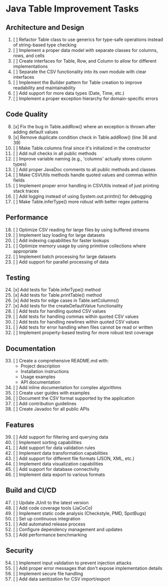 # Java Table Improvement Tasks

## Architecture and Design
1. [ ] Refactor Table class to use generics for type-safe operations instead of string-based type checking
2. [ ] Implement a proper data model with separate classes for columns, rows, and cells
3. [ ] Create interfaces for Table, Row, and Column to allow for different implementations
4. [ ] Separate the CSV functionality into its own module with clear interfaces
5. [ ] Implement the Builder pattern for Table creation to improve readability and maintainability
6. [ ] Add support for more data types (Date, Time, etc.)
7. [ ] Implement a proper exception hierarchy for domain-specific errors

## Code Quality
8. [x] Fix the bug in Table.addRow() where an exception is thrown after adding default values
9. [x] Remove duplicate condition check in Table.addRow() (line 36 and 39)
10. [ ] Make Table.columns final since it's initialized in the constructor
11. [ ] Add null checks in all public methods
12. [ ] Improve variable naming (e.g., 'columns' actually stores column types)
13. [ ] Add proper JavaDoc comments to all public methods and classes
14. [ ] Make CSVUtils methods handle quoted values and commas within fields
15. [ ] Implement proper error handling in CSVUtils instead of just printing stack traces
16. [ ] Add logging instead of using System.out.println() for debugging
17. [ ] Make Table.inferType() more robust with better regex patterns

## Performance
18. [ ] Optimize CSV reading for large files by using buffered streams
19. [ ] Implement lazy loading for large datasets
20. [ ] Add indexing capabilities for faster lookups
21. [ ] Optimize memory usage by using primitive collections where appropriate
22. [ ] Implement batch processing for large datasets
23. [ ] Add support for parallel processing of data

## Testing
24. [x] Add tests for Table.inferType() method
25. [x] Add tests for Table.printTable() method
26. [x] Add tests for edge cases in Table.setColumns()
27. [x] Add tests for the createDefaultValue functionality
28. [ ] Add tests for handling quoted CSV values
29. [ ] Add tests for handling commas within quoted CSV values
30. [ ] Add tests for handling newlines within quoted CSV values
31. [ ] Add tests for error handling when files cannot be read or written
32. [ ] Implement property-based testing for more robust test coverage

## Documentation
33. [ ] Create a comprehensive README.md with:
    - Project description
    - Installation instructions
    - Usage examples
    - API documentation
34. [ ] Add inline documentation for complex algorithms
35. [ ] Create user guides with examples
36. [ ] Document the CSV format supported by the application
37. [ ] Add contribution guidelines
38. [ ] Create Javadoc for all public APIs

## Features
39. [ ] Add support for filtering and querying data
40. [ ] Implement sorting capabilities
41. [ ] Add support for data validation rules
42. [ ] Implement data transformation capabilities
43. [ ] Add support for different file formats (JSON, XML, etc.)
44. [ ] Implement data visualization capabilities
45. [ ] Add support for database connectivity
46. [ ] Implement data export to various formats

## Build and CI/CD
47. [ ] Update JUnit to the latest version
48. [ ] Add code coverage tools (JaCoCo)
49. [ ] Implement static code analysis (Checkstyle, PMD, SpotBugs)
50. [ ] Set up continuous integration
51. [ ] Add automated release process
52. [ ] Configure dependency management and updates
53. [ ] Add performance benchmarking

## Security
54. [ ] Implement input validation to prevent injection attacks
55. [ ] Add proper error messages that don't expose implementation details
56. [ ] Implement secure file handling
57. [ ] Add data sanitization for CSV import/export